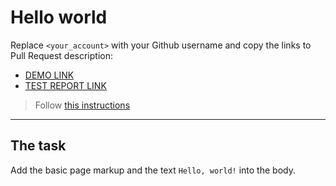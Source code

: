 # Hello world
Replace `<your_account>` with your Github username and copy the links to Pull Request description:
- [DEMO LINK](https://NazariiAlieksieiev.github.io/layout_hello-world/)
- [TEST REPORT LINK](https://NazariiAlieksieiev.github.io/layout_hello-world/report/html_report/)

> Follow [this instructions](https://mate-academy.github.io/layout_task-guideline/#how-to-solve-the-layout-tasks-on-github)
___

## The task
Add the basic page markup and the text `Hello, world!` into the body.
